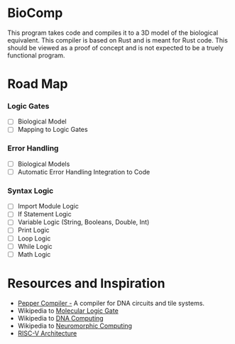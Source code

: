 # BioComp
This program takes code and compiles it to a 3D model of the biological equivalent. This compiler is based on Rust and is meant for Rust code. This should be viewed as a proof of concept and is not expected to be a truely functional program.

# Road Map
### Logic Gates
- [ ] Biological Model
- [ ] Mapping to Logic Gates

### Error Handling
- [ ] Biological Models
- [ ] Automatic Error Handling Integration to Code

### Syntax Logic
- [ ] Import Module Logic
- [ ] If Statement Logic
- [ ] Variable Logic (String, Booleans, Double, Int)
- [ ] Print Logic
- [ ] Loop Logic
- [ ] While Logic
- [ ] Math Logic

# Resources and Inspiration
- [Pepper Compiler -](github.com/DNA-and-Natural-Algorithms-Group/peppercompiler) A compiler for DNA circuits and tile systems.
- Wikipedia to [Molecular Logic Gate](https://en.wikipedia.org/wiki/Molecular_logic_gate)
- Wikipedia to [DNA Computing](https://en.wikipedia.org/wiki/DNA_computing)
- Wikipedia to [Neuromorphic Computing](https://en.wikipedia.org/wiki/Neuromorphic_computing)
- [RISC-V Architecture](https://github.com/riscv)
